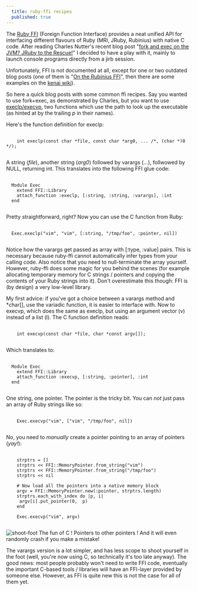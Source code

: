```yaml
---
  title: ruby-ffi recipes
  published: true
---
```




The [Ruby FFI](http://kenai.com/projects/ruby-ffi) (Foreign Function Interface) provides a neat unified API for interfacing different flavours of Ruby (MRI, JRuby, Rubinius) with native C code. After reading Charles Nutter's recent blog post "[fork and exec on the JVM? JRuby to the Rescue!](http://blog.headius.com/2009/05/fork-and-exec-on-jvm-jruby-to-rescue.html)" I decided to have a play with it, mainly to launch console programs directly from a jirb session.

Unfortunately, FFI is not documented at all, except for one or two outdated
blog posts (one of them is "[On the Rubinius FFI](http://lifegoo.pluskid.org/?p=370)", then there are some examples on the [kenai wiki](http://kenai.com/projects/ruby-ffi/pages/Examples)).

So here a quick blog posts with some common ffi recipes. Say you wanted to use fork+exec, as demonstrated by Charles, but you want to use [execlp/execvp](http://www.opengroup.org/onlinepubs/009695399/functions/execlp.html), two functions which use the path to look up the executable (as hinted at by the trailing *p* in their names).

Here's the function definition for execlp:

<pre>
  <code class="c">
    int execlp(const char *file, const char *arg0, ... /*, (char *)0 */);
  </code class="c">
</pre>

A string (*file*), another string (*arg0*) followed by varargs (...), follwowed by NULL, returning int.
This translates into the following FFI glue code:

<pre>
  <code class="ruby">
  Module Exec
    extend FFI::Library
    attach_function :execlp, [:string, :string, :varargs], :int        
  end
  </code>
</pre>

Pretty straightforward, right? Now you can use the C function from Ruby:

<pre>
  <code class="ruby">
  Exec.execlp("vim", "vim", [:string, "/tmp/foo", :pointer, nil])
  </code>
</pre>

Notice how the varargs get passed as array with [:type, :value] pairs. This is necessary because ruby-ffi cannot automatically infer types from your calling code. Also notice that you need to null-terminate the array yourself. However, ruby-ffi does some magic for you behind the scenes (for example allocating temporary memory for C strings / pointers and copying the contents of your Ruby strings into it). Don't overestimate this though: FFI is (by design) a very low-level library.

My first advice: if you've got a choice between a varargs method and *char[], use the variadic function, it is easier to interface with.
Now to execvp, which does the same as execlp, but using an argument vector (v) instead of a list (l). The C function definition reads:

<pre>
  <code class="c">
    int execvp(const char *file, char *const argv[]);
  </code class="c">
</pre>      
  
  
Which translates to:

<pre>
  <code class="ruby">
  Module Exec
    extend FFI::Library
    attach_function :execvp, [:string, :pointer], :int
  end
  </code>
</pre>
  
One string, one pointer. The pointer is the tricky bit. You can *not* just pass an array of Ruby strings like so:

<pre>
  <code class="ruby">
    Exec.execvp("vim", ["vim", "/tmp/foo", nil]) 
  </code>
</pre>
    
No, you need to *manually* create a pointer pointing to an array of pointers (*yay!*):

<pre>
  <code class="ruby">
    strptrs = []
    strptrs << FFI::MemoryPointer.from_string("vim")
    strptrs << FFI::MemoryPointer.from_string("/tmp/foo")
    strptrs << nil

    # Now load all the pointers into a native memory block
    argv = FFI::MemoryPointer.new(:pointer, strptrs.length)
    strptrs.each_with_index do |p, i|
     argv[i].put_pointer(0,  p)
    end

    Exec.execvp("vim", argv)
  </code>
</pre>


<img src="http://tineye.com/query/94bd2df044eb69e36e9e76c950bae64f17ab29dd" alt="shoot-foot" class="left-img"/>
The fun of C ! Pointers to other pointers ! And it will even randomly crash if you make a mistake! 

The varargs version is a lot simpler, and has less scope to shoot yourself in the foot (well, you're now using C, so technically it's too late anyway). The good news: most people probably won't need to write FFI code, eventually the important C-based tools / libraries will have an FFI-layer provided by someone else. However, as FFI is quite new this is not the case for all of them yet.
